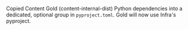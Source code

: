 Copied Content Gold (content-internal-dist) Python dependencies into a dedicated, optional group in `pyproject.toml`. Gold will now use Infra's pyproject.
